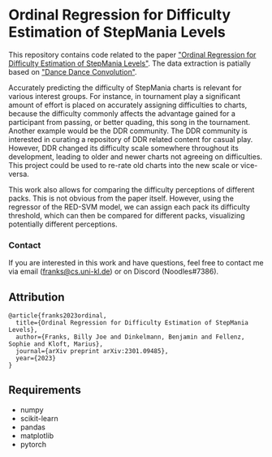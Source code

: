 # Ordinal Regression for Difficulty Estimation of StepMania Levels

This repository contains code related to the paper ["Ordinal Regression for Difficulty Estimation of StepMania Levels"](https://arxiv.org/pdf/2301.09485.pdf). The data extraction is patially based on ["Dance Dance Convolution"](https://github.com/chrisdonahue/ddc).

Accurately predicting the difficulty of StepMania charts is relevant for various interest groups. For instance, in tournament play a significant amount of effort is placed on accurately assigning difficulties to charts, because the difficulty commonly affects the advantage gained for a participant from passing, or better quading, this song in the tournament. Another example would be the DDR community. The DDR community is interested in curating a repository of DDR related content for casual play. However, DDR changed its difficulty scale somewhere throughout its development, leading to older and newer charts not agreeing on difficulties. This project could be used to re-rate old charts into the new scale or vice-versa.

This work also allows for comparing the difficulty perceptions of different packs. This is not obvious from the paper itself. However, using the regressor of the RED-SVM model, we can assign each pack its difficulty threshold, which can then be compared for different packs, visualizing potentially different perceptions.

### Contact

If you are interested in this work and have questions, feel free to contact me via email (franks@cs.uni-kl.de) or on Discord (Noodles#7386).

## Attribution

```
@article{franks2023ordinal,
  title={Ordinal Regression for Difficulty Estimation of StepMania Levels},
  author={Franks, Billy Joe and Dinkelmann, Benjamin and Fellenz, Sophie and Kloft, Marius},
  journal={arXiv preprint arXiv:2301.09485},
  year={2023}
}
```

## Requirements
* numpy
* scikit-learn
* pandas
* matplotlib
* pytorch
